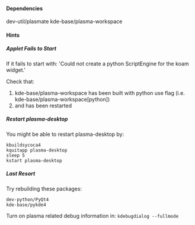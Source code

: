#### Dependencies

dev-util/plasmate
kde-base/plasma-workspace

#### Hints

##### Applet Fails to Start

If it fails to start with: 'Could not create a python ScriptEngine for the koam widget.'

Check that:
1. kde-base/plasma-workspace has been built with python use flag (i.e. kde-base/plasma-workspace[python])
2. and has been restarted

##### Restart plasma-desktop

You might be able to restart plasma-desktop by:
```
kbuildsycoca4
kquitapp plasma-desktop
sleep 5
kstart plasma-desktop
```

##### Last Resort

Try rebuilding these packages:
```
dev-python/PyQt4
kde-base/pykde4
```

Turn on plasma related debug information in: `kdebugdialog --fullmode`
